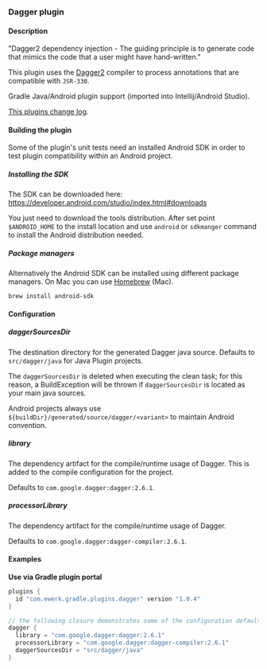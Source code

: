 ### Dagger plugin

#### Description

"Dagger2 dependency injection - The guiding principle is to generate code that mimics the code that a user might have hand-written."

This plugin uses the [Dagger2](http://google.github.io/dagger/) compiler to process annotations that are compatible with `JSR-330`.

Gradle Java/Android plugin support (imported into Intellij/Android Studio).

[This plugins change log](change_log.md).

#### Building the plugin
Some of the plugin's unit tests need an installed Android SDK in order to test plugin compatibility within
an Android project. 

##### Installing the SDK
The SDK can be downloaded here: https://developer.android.com/studio/index.html#downloads

You just need to download the tools distribution. After set point `$ANDROID_HOME` to the install location 
and use `android` or `sdkmanger` command to install the Android distribution needed.
 
##### Package managers
Alternatively the Android SDK can be installed using different package managers. 
On Mac you can use [Homebrew](http://brew.sh/index_de.html) (Mac).

`brew install android-sdk`

#### Configuration

##### daggerSourcesDir
The destination directory for the generated Dagger java source.
Defaults to `src/dagger/java` for Java Plugin projects.

The `daggerSourcesDir` is deleted when executing the clean task; for this reason, a BuildException will be thrown if
`daggerSourcesDir` is located as your main java sources.

Android projects always use `${buildDir}/generated/source/dagger/<variant>` to maintain Android convention.

##### library
The dependency artifact for the compile/runtime usage of Dagger.
This is added to the compile configuration for the project.

Defaults to `com.google.dagger:dagger:2.6.1`.

##### processorLibrary
The dependency artifact for the compile/runtime usage of Dagger.

Defaults to `com.google.dagger:dagger-compiler:2.6.1`.

#### Examples
__Use via Gradle plugin portal__

```groovy
plugins {
  id "com.ewerk.gradle.plugins.dagger" version "1.0.4"
}

// the following closure demonstrates some of the configuration defaults and is not necessary
dagger {
  library = "com.google.dagger:dagger:2.6.1"
  processorLibrary = "com.google.dagger:dagger-compiler:2.6.1"
  daggerSourcesDir = "src/dagger/java"
}
```